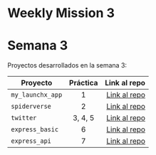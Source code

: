 # Weekly Mission 3

# Semana 3 

Proyectos desarrollados en la semana 3:

| Proyecto | Práctica | Link al repo |
| ------------- |:-------------:| -----:|
|`my_launchx_app`|1|[Link al repo](https://github.com/HenryJimenezP/my_launchx_app)|
|`spiderverse`|2|[Link al repo](https://github.com/HenryJimenezP/spiderverse)|
|`twitter`|3, 4, 5|[Link al repo](https://github.com/HenryJimenezP/twitter)|
|`express_basic`|6|[Link al repo](https://github.com/HenryJimenezP/express_basic)|
|`express_api`|7|[Link al repo](https://github.com/LaunchX-InnovaccionVirtual/MissionNodeJS)|
